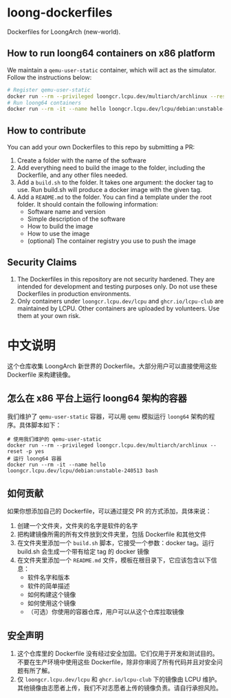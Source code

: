 # loong-dockerfiles

Dockerfiles for LoongArch (new-world).

## How to run loong64 containers on x86 platform

We maintain a `qemu-user-static` container, which will act as the simulator. Follow the instructions below:

```bash
# Register qemu-user-static 
docker run --rm --privileged loongcr.lcpu.dev/multiarch/archlinux --reset -p yes
# Run loong64 containers
docker run --rm -it --name hello loongcr.lcpu.dev/lcpu/debian:unstable-240513 bash
```

## How to contribute
You can add your own Dockerfiles to this repo by submitting a PR:

1. Create a folder with the name of the software
2. Add everything need to build the image to the folder, including the Dockerfile, and any other files needed.
3. Add a `build.sh` to the folder. It takes one argument: the docker tag to use. Run build.sh will produce a docker image with the given tag.
4. Add a `README.md` to the folder. You can find a template under the root folder. It should contain the following information:
    - Software name and version
    - Simple description of the software
    - How to build the image
    - How to use the image
    - (optional) The container registry you use to push the image

## Security Claims

1. The Dockerfiles in this repository are not security hardened. They are intended for development and testing purposes only. Do not use these Dockerfiles in production environments. 
2. Only containers under `loongcr.lcpu.dev/lcpu` and `ghcr.io/lcpu-club` are maintained by LCPU. Other containers are uploaded by volunteers. Use them at your own risk.


# 中文说明

这个仓库收集 LoongArch 新世界的 Dockerfile。大部分用户可以直接使用这些 Dockerfile 来构建镜像。

## 怎么在 x86 平台上运行 loong64 架构的容器

我们维护了 `qemu-user-static` 容器，可以用 `qemu` 模拟运行 `loong64` 架构的程序。具体脚本如下：

```
# 使用我们维护的 qemu-user-static
docker run --rm --privileged loongcr.lcpu.dev/multiarch/archlinux --reset -p yes
# 运行 loong64 容器
docker run --rm -it --name hello loongcr.lcpu.dev/lcpu/debian:unstable-240513 bash
```

## 如何贡献

如果你想添加自己的 Dockerfile，可以通过提交 PR 的方式添加，具体来说：

1. 创建一个文件夹，文件夹的名字是软件的名字
2. 把构建镜像所需的所有文件放到文件夹里，包括 Dockerfile 和其他文件
3. 在文件夹里添加一个 `build.sh` 脚本，它接受一个参数：docker tag。运行 build.sh 会生成一个带有给定 tag 的 docker 镜像
4. 在文件夹里添加一个 `README.md` 文件，模板在根目录下，它应该包含以下信息：
    - 软件名字和版本
    - 软件的简单描述
    - 如何构建这个镜像
    - 如何使用这个镜像
    - （可选）你使用的容器仓库，用户可以从这个仓库拉取镜像

## 安全声明

1. 这个仓库里的 Dockerfile 没有经过安全加固。它们仅用于开发和测试目的。不要在生产环境中使用这些 Dockerfile，除非你审阅了所有代码并且对安全问题有所了解。
2. 仅 `loongcr.lcpu.dev/lcpu` 和 `ghcr.io/lcpu-club` 下的镜像由 LCPU 维护。其他镜像由志愿者上传，我们不对志愿者上传的镜像负责。请自行承担风险。
